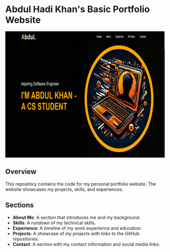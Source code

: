 # Abdul Hadi Khan's Basic Portfolio Website

<a href="https://abdulhadikhan.netlify.app/" target="_blank" rel="noreferrer"> 
  <img height="400" src="./images/Screenshot.png">
</a>

## Overview

This repository contains the code for my personal portfolio website. The website showcases my projects, skills, and experiences.

## Sections

- **About Me**: A section that introduces me and my background.
- **Skills**: A rundown of my technical skills.
- **Experience**: A timeline of my work experience and education.
- **Projects**: A showcase of my projects with links to the GitHub repositories.
- **Contact**: A section with my contact information and social media links.

<br>
